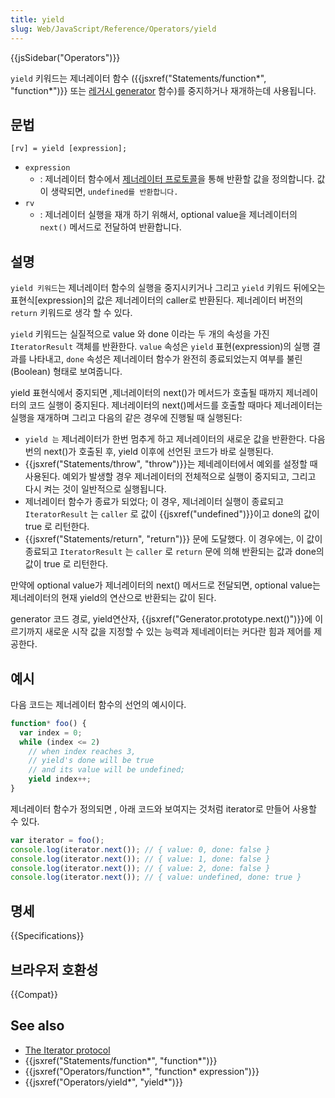 ```yaml
---
title: yield
slug: Web/JavaScript/Reference/Operators/yield
---
```


{{jsSidebar("Operators")}}

`yield` 키워드는 제너레이터 함수 ({{jsxref("Statements/function*", "function*")}} 또는 [레거시 generator](/ko/docs/Web/JavaScript/Reference/Statements/Legacy_generator_function) 함수)를 중지하거나 재개하는데 사용됩니다.

## 문법

```js-nolint
[rv] = yield [expression];
```

- `expression`
  - : 제너레이터 함수에서 [제너레이터 프로토콜](/ko/docs/Web/JavaScript/Reference/Iteration_protocols#iterator)을 통해 반환할 값을 정의합니다. 값이 생략되면, `undefined를 반환합니다.`
- `rv`
  - : 제너레이터 실행을 재개 하기 위해서, optional value을 제너레이터의 `next()` 메서드로 전달하여 반환합니다.

## 설명

`yield 키워드`는 제너레이터 함수의 실행을 중지시키거나 그리고 `yield` 키워드 뒤에오는 표현식\[expression]의 값은 제너레이터의 caller로 반환된다. 제너레이터 버전의 `return` 키워드로 생각 할 수 있다.

`yield` 키워드는 실질적으로 value 와 done 이라는 두 개의 속성을 가진 `IteratorResult` 객체를 반환한다. `value` 속성은 `yield` 표현(expression)의 실행 결과를 나타내고, `done` 속성은 제너레이터 함수가 완전히 종료되었는지 여부를 불린(Boolean) 형태로 보여줍니다.

yield 표현식에서 중지되면 ,제너레이터의 next()가 메서드가 호출될 때까지 제너레이터의 코드 실행이 중지된다. 제너레이터의 next()메서드를 호출할 때마다 제너레이터는 실행을 재개하며 그리고 다음의 같은 경우에 진행될 때 실행된다:

- `yield 는` 제너레이터가 한번 멈추게 하고 제너레이터의 새로운 값을 반환한다. 다음번의 next()가 호출된 후, yield 이후에 선언된 코드가 바로 실행된다.
- {{jsxref("Statements/throw", "throw")}}는 제네레이터에서 예외를 설정할 때 사용된다. 예외가 발생할 경우 제너레이터의 전체적으로 실행이 중지되고, 그리고 다시 켜는 것이 일반적으로 실행됩니다.
- 제너레이터 함수가 종료가 되었다; 이 경우, 제너레이터 실행이 종료되고 `IteratorResult` 는 `caller` 로 값이 {{jsxref("undefined")}}이고 done의 값이 true 로 리턴한다.
- {{jsxref("Statements/return", "return")}} 문에 도달했다. 이 경우에는, 이 값이 종료되고 `IteratorResult` 는 `caller` 로 `return` 문에 의해 반환되는 값과 done의 값이 true 로 리턴한다.

만약에 optional value가 제너레이터의 next() 메서드로 전달되면, optional value는 제너레이터의 현재 yield의 연산으로 반환되는 값이 된다.

generator 코드 경로, yield연산자, {{jsxref("Generator.prototype.next()")}}에 이르기까지 새로운 시작 값을 지정할 수 있는 능력과 제네레이터는 커다란 힘과 제어를 제공한다.

## 예시

다음 코드는 제너레이터 함수의 선언의 예시이다.

```js
function* foo() {
  var index = 0;
  while (index <= 2)
    // when index reaches 3,
    // yield's done will be true
    // and its value will be undefined;
    yield index++;
}
```

제너레이터 함수가 정의되면 , 아래 코드와 보여지는 것처럼 iterator로 만들어 사용할 수 있다.

```js
var iterator = foo();
console.log(iterator.next()); // { value: 0, done: false }
console.log(iterator.next()); // { value: 1, done: false }
console.log(iterator.next()); // { value: 2, done: false }
console.log(iterator.next()); // { value: undefined, done: true }
```

## 명세

{{Specifications}}

## 브라우저 호환성

{{Compat}}

## See also

- [The Iterator protocol](/ko/docs/Web/JavaScript/Guide/The_Iterator_protocol)
- {{jsxref("Statements/function*", "function*")}}
- {{jsxref("Operators/function*", "function* expression")}}
- {{jsxref("Operators/yield*", "yield*")}}
